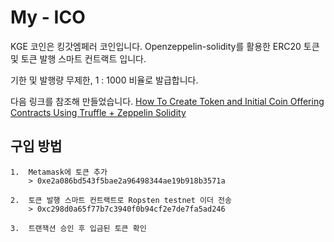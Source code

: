  My - ICO
==================

KGE 코인은 킹갓엠페러 코인입니다.
Openzeppelin-solidity를 활용한 ERC20 토큰 및 토큰 발행 스마트 컨트랙트 입니다.

기한 및 발행량 무제한, 1 : 1000 비율로 발급합니다.

다음 링크를 참조해 만들었습니다.
[How To Create Token and Initial Coin Offering Contracts Using Truffle + Zeppelin Solidity](https://blog.zeppelin.solutions/how-to-create-token-and-initial-coin-offering-contracts-using-truffle-openzeppelin-1b7a5dae99b6)

 구입 방법
------------------
	1.	Metamask에 토큰 추가
		> 0xe2a086bd543f5bae2a96498344ae19b918b3571a

	2.	토큰 발행 스마트 컨트랙트로 Ropsten testnet 이더 전송
		> 0xc298d0a65f77b7c3940f0b94cf2e7de7fa5ad246

	3.	트랜잭션 승인 후 입금된 토큰 확인
